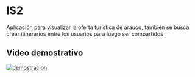# IS2
Aplicación para visualizar la oferta turistica de arauco, también se busca crear itinerarios entre los usuarios para luego ser compartidos

## Video demostrativo

[![demostracion](http://img.youtube.com/vi/cvTzfIXoV8M/0.jpg)](https://youtu.be/cvTzfIXoV8M "Demo")
